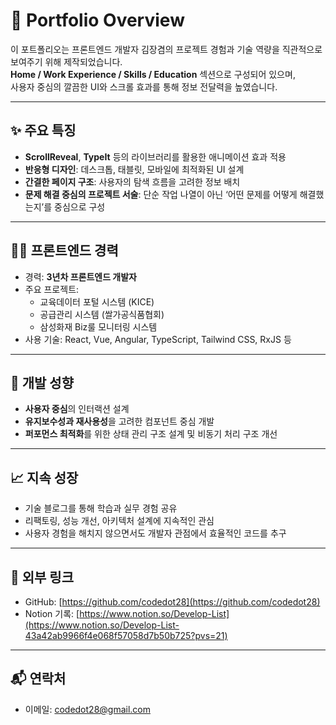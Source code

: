 # 💼 Portfolio Overview

이 포트폴리오는 프론트엔드 개발자 김장겸의 프로젝트 경험과 기술 역량을 직관적으로 보여주기 위해 제작되었습니다.  
**Home / Work Experience / Skills / Education** 섹션으로 구성되어 있으며,<br/>
사용자 중심의 깔끔한 UI와 스크롤 효과를 통해 정보 전달력을 높였습니다.

---

## ✨ 주요 특징

- **ScrollReveal**, **TypeIt** 등의 라이브러리를 활용한 애니메이션 효과 적용  
- **반응형 디자인**: 데스크톱, 태블릿, 모바일에 최적화된 UI 설계  
- **간결한 페이지 구조**: 사용자의 탐색 흐름을 고려한 정보 배치  
- **문제 해결 중심의 프로젝트 서술**: 단순 작업 나열이 아닌 ‘어떤 문제를 어떻게 해결했는지’를 중심으로 구성

---

## 🧑‍💻 프론트엔드 경력

- 경력: **3년차 프론트엔드 개발자**
- 주요 프로젝트:  
  - 교육데이터 포털 시스템 (KICE)
  - 공급관리 시스템 (쌀가공식품협회)
  - 삼성화재 Biz룰 모니터링 시스템
- 사용 기술: React, Vue, Angular, TypeScript, Tailwind CSS, RxJS 등

---

## 🧠 개발 성향

- **사용자 중심**의 인터랙션 설계
- **유지보수성과 재사용성**을 고려한 컴포넌트 중심 개발
- **퍼포먼스 최적화**를 위한 상태 관리 구조 설계 및 비동기 처리 구조 개선

---

## 📈 지속 성장

- 기술 블로그를 통해 학습과 실무 경험 공유  
- 리팩토링, 성능 개선, 아키텍처 설계에 지속적인 관심  
- 사용자 경험을 해치지 않으면서도 개발자 관점에서 효율적인 코드를 추구

---

## 🔗 외부 링크

- GitHub: [https://github.com/codedot28](https://github.com/codedot28)
- Notion 기록: [https://www.notion.so/Develop-List](https://www.notion.so/Develop-List-43a42ab9966f4e068f57058d7b50b725?pvs=21)

---

## 📬 연락처

- 이메일: codedot28@gmail.com  
